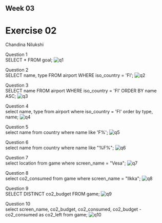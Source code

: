 ## Week 03

# Exercise 02

Chandina Nilukshi

Question 1<br/>
SELECT * FROM goal;
![q1](https://github.com/user-attachments/assets/a2c375ec-0e67-4b56-9181-17c83e75bddc)

Question 2<br/>
SELECT name, type FROM airport WHERE iso_country = 'FI';
![q2](https://github.com/user-attachments/assets/0b4ae2df-6f1b-446b-834b-ea9824478bc1)

Question 3<br>
SELECT name FROM airport WHERE iso_country = 'FI' ORDER BY name ASC;
![q3](https://github.com/user-attachments/assets/0c61c801-6c37-4e88-9b3e-29d87b2c07aa)

Question 4<br/>
select name, type from airport where iso_country = 'FI' order by type, name;
![q4](https://github.com/user-attachments/assets/602f0456-dcca-4d0d-8b18-bc30f2123edd)

Question 5<br/>
select name from country where name like 'F%';
![q5](https://github.com/user-attachments/assets/250665f6-bd3e-4da7-9c9a-06c2d8431d9e)

Question 6<br/>
select name from country where name like "%F%";
![q6](https://github.com/user-attachments/assets/7914324a-cd94-472f-abeb-65e168564b5f)

Question 7<br/>
select location from game where screen_name = "Vesa";
![q7](https://github.com/user-attachments/assets/e8044bdb-ed12-439e-8a3c-c7d66edbb8cd)

Question 8<br/>
select co2_consumed from game where screen_name = "Ilkka";
![q8](https://github.com/user-attachments/assets/799480c3-db37-4a73-86d4-760e3dd56d80)

Question 9<br/>
SELECT DISTINCT co2_budget FROM game;
![q9](https://github.com/user-attachments/assets/b1a1ffa2-54d7-4746-805d-bef0b524ea97)

Question 10<br/>
select screen_name, co2_budget, co2_consumed, co2_budget - co2_consumed as co2_left from game;
![q10](https://github.com/user-attachments/assets/f16d37f5-5cc0-4660-bd53-fdee1671f465)
